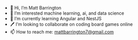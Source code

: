 - 👋 Hi, I’m Matt Barrington
- 👀 I’m interested machine learning, ai, and data science
- 🌱 I’m currently learning Angular and NestJS
- 🖊️ I’m looking to collaborate on coding board games online
- 📫 How to reach me: mattbarrington7@gmail.com

<!---
mattmanb/mattmanb is a ✨ special ✨ repository because its `README.md` (this file) appears on your GitHub profile.
You can click the Preview link to take a look at your changes.
--->
